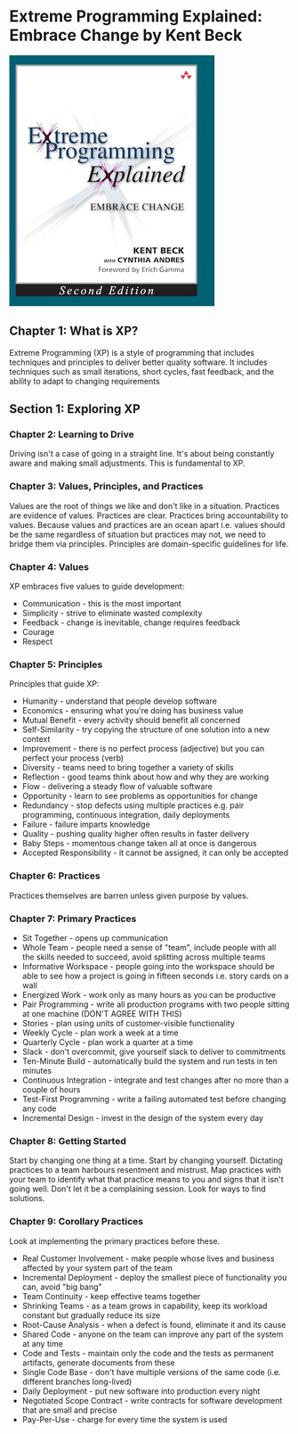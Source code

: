# Extreme Programming Explained: Embrace Change by Kent Beck

![Cover](./cover.jpg)

## Chapter 1: What is XP?

Extreme Programming (XP) is a style of programming that includes techniques and principles to deliver
better quality software. It includes techniques such as small iterations, short cycles, fast feedback,
and the ability to adapt to changing requirements

## Section 1: Exploring XP

### Chapter 2: Learning to Drive

Driving isn't a case of going in a straight line. It's about being constantly aware and making small
adjustments. This is fundamental to XP.

### Chapter 3: Values, Principles, and Practices

Values are the root of things we like and don't like in a situation. Practices are evidence of values.
Practices are clear. Practices bring accountability to values. Because values and practices are an ocean
apart i.e. values should be the same regardless of situation but practices may not, we need to bridge
them via principles. Principles are domain-specific guidelines for life.

### Chapter 4: Values

XP embraces five values to guide development:

* Communication - this is the most important
* Simplicity - strive to eliminate wasted complexity
* Feedback - change is inevitable, change requires feedback
* Courage
* Respect

### Chapter 5: Principles

Principles that guide XP:

* Humanity - understand that people develop software
* Economics - ensuring what you're doing has business value
* Mutual Benefit - every activity should benefit all concerned
* Self-Similarity - try copying the structure of one solution into a new context
* Improvement - there is no perfect process (adjective) but you can perfect your process (verb)
* Diversity - teams need to bring together a variety of skills
* Reflection - good teams think about how and why they are working
* Flow - delivering a steady flow of valuable software
* Opportunity - learn to see problems as opportunities for change
* Redundancy - stop defects using multiple practices e.g. pair programming, continuous integration, daily deployments
* Failure - failure imparts knowledge
* Quality - pushing quality higher often results in faster delivery
* Baby Steps - momentous change taken all at once is dangerous
* Accepted Responsibility - it cannot be assigned, it can only be accepted

### Chapter 6: Practices

Practices themselves are barren unless given purpose by values.

### Chapter 7: Primary Practices

* Sit Together - opens up communication
* Whole Team - people need a sense of "team", include people with all the skills needed to succeed, avoid splitting across multiple teams
* Informative Workspace - people going into the workspace should be able to see how a project is going in fifteen seconds i.e. story cards on a wall
* Energized Work - work only as many hours as you can be productive
* Pair Programming - write all production programs with two people sitting at one machine (DON'T AGREE WITH THIS)
* Stories - plan using units of customer-visible functionality
* Weekly Cycle - plan work a week at a time
* Quarterly Cycle - plan work a quarter at a time
* Slack - don't overcommit, give yourself slack to deliver to commitments
* Ten-Minute Build - automatically build the system and run tests in ten minutes
* Continuous Integration - integrate and test changes after no more than a couple of hours
* Test-First Programming - write a failing automated test before changing any code
* Incremental Design - invest in the design of the system every day

### Chapter 8: Getting Started

Start by changing one thing at a time. Start by changing yourself. Dictating practices
to a team harbours resentment and mistrust. Map practices with your team to identify
what that practice means to you and signs that it isn't going well. Don't let it be a
complaining session. Look for ways to find solutions.

### Chapter 9: Corollary Practices

Look at implementing the primary practices before these.

* Real Customer Involvement - make people whose lives and business affected by your system part of the team
* Incremental Deployment - deploy the smallest piece of functionality you can, avoid "big bang"
* Team Continuity - keep effective teams together
* Shrinking Teams - as a team grows in capability, keep its workload constant but gradually reduce its size
* Root-Cause Analysis - when a defect is found, eliminate it and its cause
* Shared Code - anyone on the team can improve any part of the system at any time
* Code and Tests - maintain only the code and the tests as permanent artifacts, generate documents from these
* Single Code Base - don't have multiple versions of the same code (i.e. different branches long-lived)
* Daily Deployment - put new software into production every night
* Negotiated Scope Contract - write contracts for software development that are small and precise
* Pay-Per-Use - charge for every time the system is used
